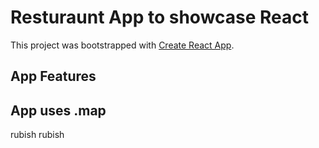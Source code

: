 # Resturaunt App to showcase React

This project was bootstrapped with [Create React App](https://github.com/facebook/create-react-app).

## App Features

## App uses .map

rubish rubish
